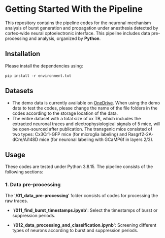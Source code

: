 # Getting Started With the Pipeline

This repository contains the pipeline codes for the neuronal mechanism analysis of burst generation and propagation under anesthesia detected by cortex-wide neural optoelectronic interface. This pipeline includes data pre-processing and analysis, organized by **Python**.

## Installation

Please install the dependencies using: 

​`pip install -r environment.txt`

## Datasets

* The demo data is currently available on [OneDrive](xxxx). When using the demo data to test the codes, please change the name of the file folders in the codes according to the storage location of the data.
* The entire dataset with a total size of xx TB, which includes the extracted neuronal traces and electrophysiological signals of 5 mice, will be open-sourced after publication. The transgenic mice consisted of two types: Cx3Cr1-GFP mice (for microglia labeling) and Rasgrf2-2A-dCre/Ai148D mice (for neuronal labeling with GCaMP6f in layers 2/3).

## Usage

These codes are tested under Python 3.8.15. The pipeline consists of the following sections:

### 1. Data pre-processing

The '**/01_data_pre-processing**' folder consists of codes for processing the raw traces. 

  * '**/011_find_burst_timestamps.ipynb**': Select the timestamps of burst or suppression periods.

  * '**/012_data_processing_and_classification.ipynb**': Screening different types of neurons according to burst and suppression periods.
  <br/>
